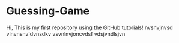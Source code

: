 # Guessing-Game
Hi, This is my first repository using the GitHub tutorials!
nvsnvjnvsd vlnvnsnv'dvnsdkv
vsvnlnvjoncvdsf
vdsjvndlsjvn
